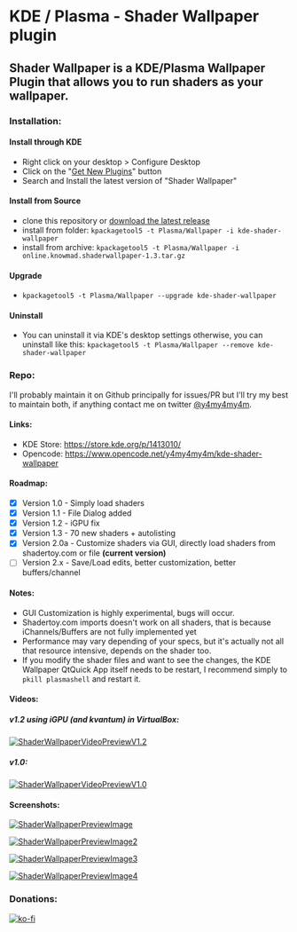 # KDE / Plasma - Shader Wallpaper plugin


## Shader Wallpaper is a KDE/Plasma Wallpaper Plugin that allows you to run shaders as your wallpaper.

### Installation:
#### Install through KDE
- Right click on your desktop > Configure Desktop
- Click on the "[Get New Plugins](https://user-images.githubusercontent.com/8145020/92334553-c1f1f480-f054-11ea-959d-1017fec92db4.png)" button
- Search and Install the latest version of "Shader Wallpaper"

#### Install from Source
- clone this repository or [download the latest release](https://github.com/y4my4my4m/kde-shader-wallpaper/releases)
- install from folder: `kpackagetool5 -t Plasma/Wallpaper -i kde-shader-wallpaper`
- install from archive: `kpackagetool5 -t Plasma/Wallpaper -i online.knowmad.shaderwallpaper-1.3.tar.gz`

#### Upgrade
- `kpackagetool5 -t Plasma/Wallpaper --upgrade kde-shader-wallpaper`

#### Uninstall
- You can uninstall it via KDE's desktop settings otherwise, you can uninstall like this: `kpackagetool5 -t Plasma/Wallpaper --remove kde-shader-wallpaper`


### Repo:
I'll probably maintain it on Github principally for issues/PR but I'll try my best to maintain both, if anything contact me on twitter [@y4my4my4m](https://twitter.com/@y4my4my4m).

#### Links:
- KDE Store: https://store.kde.org/p/1413010/
- Opencode: https://www.opencode.net/y4my4my4m/kde-shader-wallpaper

#### Roadmap:
- [x] Version 1.0  - Simply load shaders
- [x] Version 1.1  - File Dialog added
- [x] Version 1.2  - iGPU fix
- [x] Version 1.3  - 70 new shaders + autolisting
- [x] Version 2.0a - Customize shaders via GUI, directly load shaders from shadertoy.com or file **(current version)**
- [ ] Version 2.x  - Save/Load edits, better customization, better buffers/channel

#### Notes:
- GUI Customization is highly experimental, bugs will occur.
- Shadertoy.com imports doesn't work on all shaders, that is because iChannels/Buffers are not fully implemented yet
- Performance may vary depending of your specs, but it's actually not all that resource intensive, depends on the shader too.
- If you modify the shader files and want to see the changes, the KDE Wallpaper QtQuick App itself needs to be restart, I recommend simply to `pkill plasmashell` and restart it.

#### Videos:

##### v1.2 using iGPU (and kvantum) in VirtualBox:

[![ShaderWallpaperVideoPreviewV1.2](https://cdn-cf-east.streamable.com/image/1g7muc_first.jpg?Expires=1599641820&Signature=kBzPch9XeiD3AieRh4sXd84JdQIknV2KK1m~w7KtXcO-5LH~JCeG8Wngq2p45Z521BWfd2jxpaujTV3618h91u4EnBSzMDRskpxPuSQ4x9uihB0gQ7u4OZjfLt3g-dXLa69Vh6V8~NCDuqo6v3G24vlQND-GArKa~lDPQvnNj2qt-cOIuFLyO0cBwJG4MTu-9C2zOe2wjR2s-cj8IAi4PweeMpJqeKZepDpe9grl8Wry8s3ahP9hZfUyCBs53LnWsEbfe2Ze01j6Bo07gXXb5rAQXYvfI7WxIDX2S7L5f33OxxJNxa4v1Jeg-aAsrW9Ij-86b9qtfsjN1IE6wUOzpQ__&Key-Pair-Id=APKAIEYUVEN4EVB2OKEQ)](https://streamable.com/1g7muc)

##### v1.0:
[![ShaderWallpaperVideoPreviewV1.0](https://cdn-cf-east.streamable.com/image/yeqam9.jpg?Expires=1599641220&Signature=NCZXLhg5owCeCiBx8wg7FIO2oOZ~6y9b-we72JE0icG9Cw649dYPPRqDzuOnXsvOEe0omZhhlckbcdLZg6QKbMm9R6UUkN3g-hs4Y8WAJcWIXrantAsWlg309a2vu-gIkHV06eOYczdC3BBzprRHLh8BuKGRQyIAvxLYyf25mWexhPVrZHvrXsl-PFWN1tH~LLL14vD1oaoysupJxnF26qLVv1nAGB-AzYn7GVAcnJmpOPUbKz~jl2Z6iWy1fgJYu~Dym5Hxphc21-XIOHSqXYjkZFDslyevRJVcfqAsnfOzsm3GwRmBQ8hYB5wO5lpp4DnAUuDjtzY9d5sB025U0Q__&Key-Pair-Id=APKAIEYUVEN4EVB2OKEQ)](https://streamable.com/yeqam9)

#### Screenshots:

[![ShaderWallpaperPreviewImage](https://cdn.pling.com/img/c/5/d/1/ef67e0df43137d0d42b81afe700e83aa9cf2c911ab4619aa6ba072894a404c658546.png)](https://cdn.pling.com/img/c/5/d/1/ef67e0df43137d0d42b81afe700e83aa9cf2c911ab4619aa6ba072894a404c658546.png)

[![ShaderWallpaperPreviewImage2](https://cdn.pling.com/img/4/1/4/0/95ec8cf5ca97eac0504faa68b297355964a9c6d4e1e1e161609997356b9a6d75fe6d.png)](https://cdn.pling.com/img/4/1/4/0/95ec8cf5ca97eac0504faa68b297355964a9c6d4e1e1e161609997356b9a6d75fe6d.png)

[![ShaderWallpaperPreviewImage3](https://cdn.pling.com/img/f/8/2/c/67b57155b2a2a2cd63f6d5545af2f6da3f5298c081c5ab05a72f6c17aa56aee79afd.png)](https://cdn.pling.com/img/f/8/2/c/67b57155b2a2a2cd63f6d5545af2f6da3f5298c081c5ab05a72f6c17aa56aee79afd.png)

[![ShaderWallpaperPreviewImage4](https://cdn.pling.com/img/9/e/c/9/b5026604b9009c3541e25b98bbaa0450d17a52ceee878f8b44383bb5e3570c3f251d.png)](https://cdn.pling.com/img/9/e/c/9/b5026604b9009c3541e25b98bbaa0450d17a52ceee878f8b44383bb5e3570c3f251d.png)


### Donations:
[![ko-fi](https://www.ko-fi.com/img/githubbutton_sm.svg)](https://ko-fi.com/I2I525V5R)
